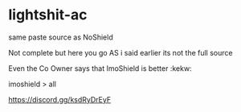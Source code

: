 # lightshit-ac


same paste source as NoShield


Not complete but here you go
AS i said earlier its not the full source 

Even the Co Owner says that ImoShield is better :kekw:

imoshield > all


https://discord.gg/ksdRyDrEyF
